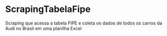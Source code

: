 # ScrapingTabelaFipe
Scraping que acessa a tabela FIPE e coleta os dados de todos os carros da Audi no Brasil em uma planilha Excel

